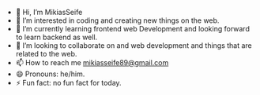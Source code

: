 - 👋 Hi, I’m MikiasSeife
- 👀 I’m interested in coding and creating new things on the web.
- 🌱 I’m currently learning frontend web Development and looking forward to learn backend as well.
- 💞️ I’m looking to collaborate on and web development and things that are related to the web.
- 📫 How to reach me mikiasseife89@gmail.com
- 😄 Pronouns: he/him.
- ⚡ Fun fact: no fun fact for today.

<!---
MikiasSe/MikiasSe is a ✨ special ✨ repository because its `README.md` (this file) appears on your GitHub profile.
You can click the Preview link to take a look at your changes.
--->
